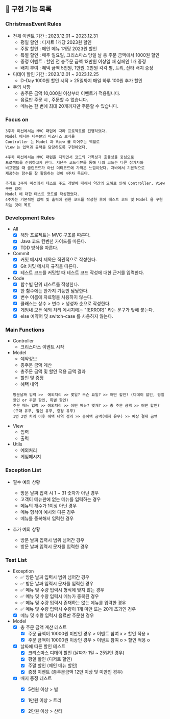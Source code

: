 ## 🚀 구현 기능 목록

### ChristmasEvent Rules
- 전체 이벤트 기간 : 2023.12.01 ~ 2023.12.31
  - 평일 할인 : 디저트 1개당 2023원 할인
  - 주말 할인 : 메인 메뉴 1개당 2023원 할인
  - 특별 할인 : 매주 일요일, 크리스마스 당일 날 총 주문 금액에서 1000원 할인
  - 증정 이벤트 : 할인 전 총주문 금액 12만원 이상일 때 샴페인 1개 증정
  - 배지 부여 : 혜택 금액 5천원, 1만원, 2만원 각각 별, 트리, 산타 배지 증정
- 디데이 할인 기간 : 2023.12.01 ~ 2023.12.25
  - D-Day 1000원 할인 시작 > 25일까지 매일 하루 100원 추가 할인
- 주의 사항
  - 총주문 금액 10,000원 이상부터 이벤트가 적용됩니다.
  - 음료만 주문 시 , 주문할 수 없습니다.
  - 메뉴는 한 번에 최대 20개까지만 주문할 수 있습니다.

### Focus on
```text
3주차 미션에서는 MVC 패턴에 따라 프로젝트를 진행하였다. 
Model 에서는 대부분의 비즈니스 로직을 
Controller 는 Model 과 View 를 이어주는 역할로
View 는 입력과 출력을 담당하도록 구현하였다.

4주차 미션에서는 MVC 패턴을 지키면서 코드의 가독성과 효율성을 중심으로
프로젝트를 진행하고자 한다. 지난주 코드리뷰를 통해 나의 코드는 다른 참가자와
비교했을 때 클린코드가 아닌 더티코드에 가까운 느낌이었다. 자바에서 기본적으로 
제공하는 함수를 잘 활용하는 것이 4주차 목표다. 

추가로 3주차 미션에서 테스트 주도 개발에 대해서 약간의 오해로 인해 Controller, View 구현 없이 
Model 에 대한 테스트 코드를 작성했었다. 
4주차는 기본적인 입력 및 출력에 관한 코드를 작성한 후에 테스트 코드 및 Model 을 구현하는 것이 목표
```

### Development Rules
- All
    - [x] 해당 프로젝트는 MVC 구조를 따른다.
    - [x] Java 코드 컨벤션 가이드를 따른다.
    - [x] TDD 방식을 따른다.
- Commit
    - [x] 커밋 메시지 제목은 직관적으로 작성한다.
    - [x] Git 커밋 메시지 규칙을 따른다.
    - [x] 테스트 코드를 커밋할 때 테스트 코드 작성에 대한 근거를 입력한다.
- Code
    - [x] 함수별 단위 테스트를 작성한다.
    - [x] 한 함수에는 한가지 기능만 담당한다.
    - [x] 변수 이름에 자료형을 사용하지 않는다.
    - [x] 클래스는 상수 > 변수 > 생성자 순으로 작성한다.
    - [x] 게임내 모든 예외 처리 메시지에는 "[ERROR]" 라는 문구가 앞에 붙는다.
    - [x] else 예약어 및 switch-case 를 사용하지 않는다.

### Main Functions

- Controller
  - 크리스마스 이벤트 시작
- Model
  - 예약정보
  - 총주문 금액 계산
  - 총주문 금액 및 할인 적용 금액 결과
  - 할인 및 증정
  - 혜택 내역
  ```txet
  방문날짜 입력 >>  예외처리 >> 몇일? 무슨 요일? >> 어떤 할인? (디데이 할인, 평일 할인 or 주말 할인, 특별 할인)
  주문 메뉴 입력 >> 예외처리 >> 어떤 메뉴? 몇개? >> 총 주문 금액 >> 어떤 할인? (구매 유무, 할인 유무, 증정 유무)
  1번 2번 처리 이후 헤택 내역 정리 >> 총혜택 금액(배지 유무) >> 예상 결재 금액
  ```
- View
  - 입력
  - 출력
- Utils
  - 예외처리
  - 게임메시지

### Exception List
- 필수 예외 상황
  - 방문 날짜 입력 시 1 ~ 31 숫자가 아닌 경우
  - 고객이 메뉴판에 없는 메뉴를 입력하는 경우
  - 메뉴의 개수가 1이상 아닌 경우
  - 메뉴 형식이 예시와 다른 경우
  - 메뉴를 중복해서 입력한 경우

- 추가 예외 상황
  - 방문 날짜 입력시 범위 넘어간 경우
  - 방문 날짜 입력시 문자를 입력한 경우

### Test List
- Exception
  - ✅ 방문 날짜 입력시 범위 넘어간 경우
  - ✅ 방문 날짜 입력시 문자를 입력한 경우
  - ✅ 메뉴 및 수량 입력시 형식에 맞지 않는 경우
  - ✅ 메뉴 및 수량 입력시 메뉴가 중복된 경우
  - ✅ 메뉴 및 수량 입력시 존재하는 않는 메뉴를 입력한 경우
  - ✅ 메뉴 및 수량 입력시 수량이 1개 미만 또는 20개 초과인 경우
  - [x] 메뉴 및 수량 입력시 음료만 주문한 경우

- Model
  - [x] 총 주문 금액 계산 테스트
    - [x] 주문 금액이 10000원 미만인 경우 > 이벤트 참여 x > 할인 적용 x
    - [x] 주문 금액이 10000원 이상인 경우 > 이벤트 참여 o > 할인 적용 o
  - [x] 날짜에 따른 할인 테스트
    - [x] 크리스마스 디데이 할인 (날짜가 1일 ~ 25일인 경우)
    - [x] 평일 할인 (디저트 할인)
    - [x] 주말 할인 (메인 메뉴 할인)
    - [x] 증정 이벤트 (총주문금액 12만 이상 및 미만인 경우)
  - [x] 배지 증정 테스트
    - [x] 5천원 이상 > 별
    - [x] 1만원 이상 > 트리
    - [x] 2만원 이상 > 산타

